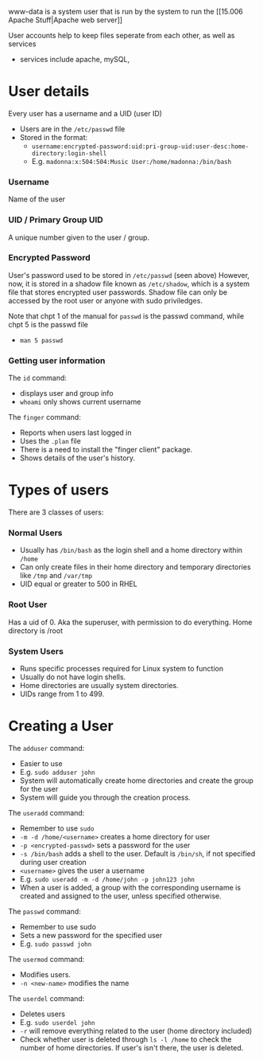 www-data is a system user that is run by the system to run the [[15.006 Apache Stuff|Apache web server]] 

User accounts help to keep files seperate from each other, as well as services
- services include apache, mySQL, 

# User details
Every user has a username and a UID (user ID)
- Users are in the `/etc/passwd` file
- Stored in the format: 
	- `username:encrypted-password:uid:pri-group-uid:user-desc:home-directory:login-shell`
	- E.g. `madonna:x:504:504:Music User:/home/madonna:/bin/bash`
### Username
Name of the user

### UID / Primary Group UID
A unique number given to the user / group.

### Encrypted Password
User's password used  to be stored in `/etc/passwd` (seen above)
However, now, it is stored in a shadow file known as `/etc/shadow`, which is a system file that stores encrypted user passwords.
Shadow file can only be accessed by the root user or anyone with sudo priviledges.

Note that chpt 1 of the manual for `passwd` is the passwd command, while chpt 5 is the passwd file
- `man 5 passwd`
### Getting user information

The `id` command:
- displays user and group info
- `whoami` only shows current username

The `finger` command:
- Reports when users last logged in
- Uses the `.plan` file
- There is a need to install the "finger client" package.
- Shows details of the user's history.


# Types of users
There are 3 classes of users:

### Normal Users
- Usually has `/bin/bash` as the login shell and a home directory within `/home`
- Can only create files in their home directory and temporary directories like `/tmp` and `/var/tmp`
- UID equal or greater to 500 in RHEL

### Root User
Has a uid of 0.
Aka the superuser, with permission to do everything.
Home directory is /root

### System Users
- Runs specific processes required for Linux system to function
- Usually do not have login shells.
- Home directories are usually system directories.
- UIDs range from 1 to 499.

# Creating a User

The `adduser` command:
- Easier to use
- E.g. `sudo adduser john`
- System will automatically create home directories and create the group for the user
- System will guide you through the creation process.

The `useradd` command:
- Remember to use `sudo`
- `-m -d /home/<username>` creates a home directory for user
- `-p <encrypted-passwd>` sets a password for the user
- `-s /bin/bash` adds a shell to the user. Default is `/bin/sh`, if not specified during user creation
- `<username>` gives the user a username
- E.g. `sudo useradd -m -d /home/john -p john123 john`
- When a user is added, a group with the corresponding username is created and assigned to the user, unless specified otherwise.

The `passwd` command:
- Remember to use sudo
- Sets a new password for the specified user
- E.g. `sudo passwd john`

The `usermod` command:
- Modifies users.
- `-n <new-name>` modifies the name

The `userdel` command:
- Deletes users
- E.g. `sudo userdel john` 
- `-r` will remove everything related to the user (home directory included)
- Check whether user is deleted through `ls -l /home` to check the number of home directories. If user's isn't there, the user is deleted.
